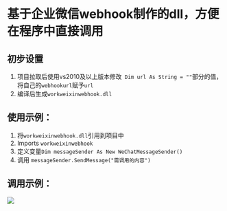 # 基于企业微信webhook制作的dll，方便在程序中直接调用

## 初步设置
1. 项目拉取后使用vs2010及以上版本修改` Dim url As String = ""`部分的值，将自己的`webhookurl`赋予`url`
1. 编译后生成`workweixinwebhook.dll`
   
## 使用示例：
1. 将`workweixinwebhook.dll`引用到项目中
1. Imports `workweixinwebhook`
1. 定义变量`Dim messageSender As New WeChatMessageSender()`
1. 调用 `messageSender.SendMessage("需调用的内容")`

## 调用示例：
![](https://cdn.jsdelivr.net/gh/ThemanRonin/JPG@main/2024-06-19_07.46.51.png)
